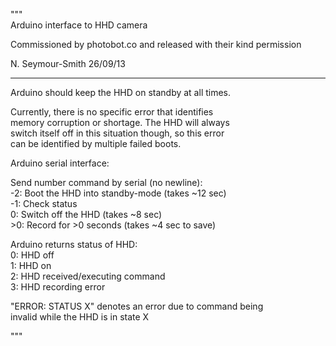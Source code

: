 """  
Arduino interface to HHD camera

Commissioned by photobot.co and released with their
kind permission

N. Seymour-Smith 26/09/13  

---

Arduino should keep the HHD on standby at all times.

Currently, there is no specific error that identifies  
memory corruption or shortage. The HHD will always  
switch itself off in this situation though, so this error  
can be identified by multiple failed boots.  

Arduino serial interface:  

  Send number command by serial (no newline):  
      -2: Boot the HHD into standby-mode (takes ~12 sec)  
      -1: Check status  
       0: Switch off the HHD (takes ~8 sec)  
      >0: Record for >0 seconds (takes ~4 sec to save)  
  
  Arduino returns status of HHD:  
  0: HHD off  
  1: HHD on  
  2: HHD received/executing command  
  3: HHD recording error
  
  "ERROR: STATUS X" denotes an error due to command being  
  invalid while the HHD is in state X  

"""
